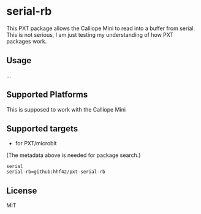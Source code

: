 # serial-rb

This PXT package allows the Calliope Mini to read into a buffer from serial. This is not serious, I am just testing my understanding of how PXT packages work.

## Usage

...

## Supported Platforms

This is supposed to work with the Calliope Mini

## Supported targets

* for PXT/microbit

(The metadata above is needed for package search.)

```package
serial
serial-rb=github:hhf42/pxt-serial-rb
```

## License

MIT
